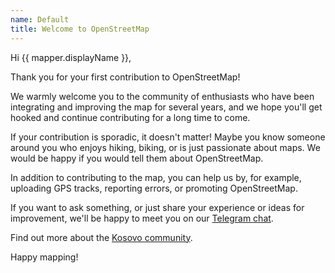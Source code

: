 ```yaml
---
name: Default
title: Welcome to OpenStreetMap
---
```


Hi {{ mapper.displayName }},

Thank you for your first contribution to OpenStreetMap!

We warmly welcome you to the community of enthusiasts who have been integrating and improving the map for several years, and we hope you'll get hooked and continue contributing for a long time to come.

If your contribution is sporadic, it doesn't matter! Maybe you know someone around you who enjoys hiking, biking, or is just passionate about maps. We would be happy if you would tell them about OpenStreetMap.

In addition to contributing to the map, you can help us by, for example, uploading GPS tracks, reporting errors, or promoting OpenStreetMap.

If you want to ask something, or just share your experience or ideas for improvement, we'll be happy to meet you on our [Telegram chat](https://t.me/osmkosovo). 

Find out more about the [Kosovo community](https://wiki.openstreetmap.org/wiki/WikiProject_Kosovo). 

Happy mapping!

